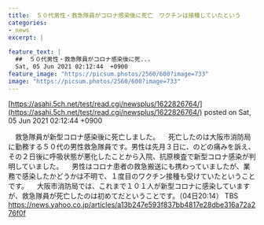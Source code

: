 ```yaml
---
title:  ５０代男性・救急隊員がコロナ感染後に死亡　ワクチンは接種していたという 
categories:
- news
excerpt: |
  
feature_text: |
  ##  ５０代男性・救急隊員がコロナ感染後に死...
  Sat, 05 Jun 2021 02:12:44  +0900
feature_image: "https://picsum.photos/2560/600?image=733"
image: "https://picsum.photos/2560/600?image=733"
---
```


[https://asahi.5ch.net/test/read.cgi/newsplus/1622826764/](https://asahi.5ch.net/test/read.cgi/newsplus/1622826764/)
posted on Sat, 05 Jun 2021 02:12:44  +0900

<!--more-->

　救急隊員が新型コロナ感染後に死亡しました。 　死亡したのは大阪市消防局に勤務する５０代の男性救急隊員です。男性は先月３日に、のどの痛みを訴え、その２日後に呼吸状態が悪化したことから入院、抗原検査で新型コロナ感染が判明していました。 　男性はコロナ患者の救急搬送にも携わっていましたが、業務で感染したかどうかは不明で、１度目のワクチン接種も受けていたということです。 　大阪市消防局では、これまで１０１人が新型コロナに感染していますが、救急隊員が死亡したのは初めてだということです。（04日20:14） TBS https://news.yahoo.co.jp/articles/a13b247e593f837bb4817e28dbe316a72a276f0f
